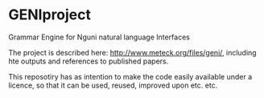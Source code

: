 # GENIproject
Grammar Engine for Nguni natural language Interfaces

The project is described here: http://www.meteck.org/files/geni/, including hte outputs and references to published papers.

This reposotiry has as intention to make the code easily available under a licence, so that it can be used, reused, improved upon etc. etc.
